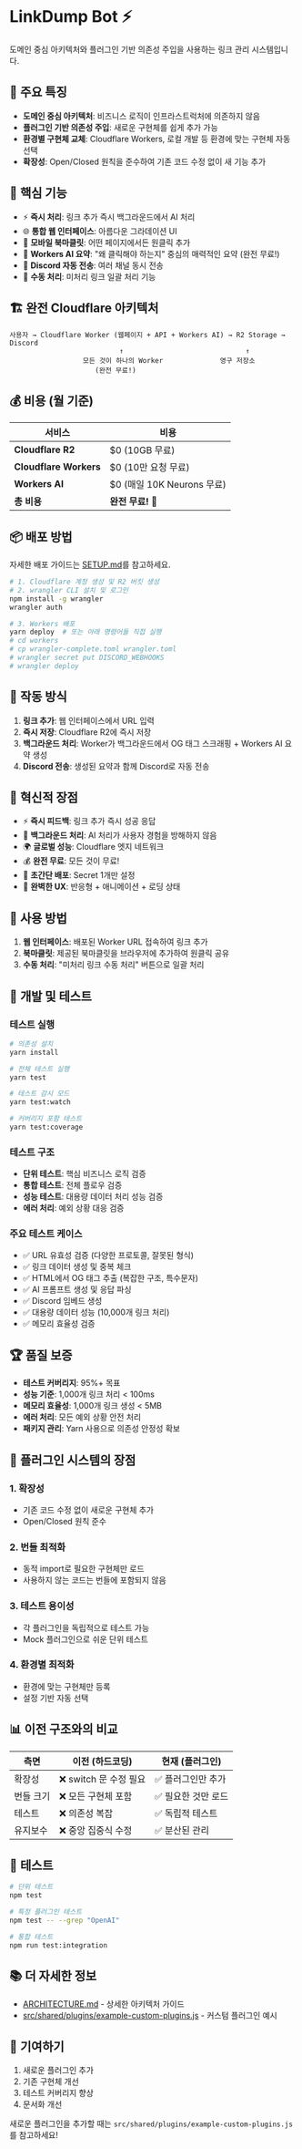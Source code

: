 # LinkDump Bot ⚡

도메인 중심 아키텍처와 플러그인 기반 의존성 주입을 사용하는 링크 관리 시스템입니다.

## 🎯 주요 특징

- **도메인 중심 아키텍처**: 비즈니스 로직이 인프라스트럭처에 의존하지 않음
- **플러그인 기반 의존성 주입**: 새로운 구현체를 쉽게 추가 가능
- **환경별 구현체 교체**: Cloudflare Workers, 로컬 개발 등 환경에 맞는 구현체 자동 선택
- **확장성**: Open/Closed 원칙을 준수하여 기존 코드 수정 없이 새 기능 추가

## 🚀 핵심 기능

- ⚡ **즉시 처리**: 링크 추가 즉시 백그라운드에서 AI 처리
- 🌐 **통합 웹 인터페이스**: 아름다운 그라데이션 UI
- 📱 **모바일 북마클릿**: 어떤 페이지에서든 원클릭 추가
- 🤖 **Workers AI 요약**: "왜 클릭해야 하는지" 중심의 매력적인 요약 (완전 무료!)
- 💬 **Discord 자동 전송**: 여러 채널 동시 전송
- 🔄 **수동 처리**: 미처리 링크 일괄 처리 기능

## 🏗️ 완전 Cloudflare 아키텍처

```
사용자 → Cloudflare Worker (웹페이지 + API + Workers AI) → R2 Storage → Discord
                           ↑                              ↑
                  모든 것이 하나의 Worker              영구 저장소
                     (완전 무료!)
```

## 💰 비용 (월 기준)

| 서비스                 | 비용                       |
| ---------------------- | -------------------------- |
| **Cloudflare R2**      | $0 (10GB 무료)             |
| **Cloudflare Workers** | $0 (10만 요청 무료)        |
| **Workers AI**         | $0 (매일 10K Neurons 무료) |
| **총 비용**            | **완전 무료!** 🎉          |

## 📦 배포 방법

자세한 배포 가이드는 [SETUP.md](./SETUP.md)를 참고하세요.

```bash
# 1. Cloudflare 계정 생성 및 R2 버킷 생성
# 2. wrangler CLI 설치 및 로그인
npm install -g wrangler
wrangler auth

# 3. Workers 배포
yarn deploy  # 또는 아래 명령어들 직접 실행
# cd workers
# cp wrangler-complete.toml wrangler.toml
# wrangler secret put DISCORD_WEBHOOKS
# wrangler deploy
```

## 🔄 작동 방식

1. **링크 추가**: 웹 인터페이스에서 URL 입력
2. **즉시 저장**: Cloudflare R2에 즉시 저장
3. **백그라운드 처리**: Worker가 백그라운드에서 OG 태그 스크래핑 + Workers AI 요약 생성
4. **Discord 전송**: 생성된 요약과 함께 Discord로 자동 전송

## 🎯 혁신적 장점

- ⚡ **즉시 피드백**: 링크 추가 즉시 성공 응답
- 🚀 **백그라운드 처리**: AI 처리가 사용자 경험을 방해하지 않음
- 🌍 **글로벌 성능**: Cloudflare 엣지 네트워크
- 💰 **완전 무료**: 모든 것이 무료!
- 🔧 **초간단 배포**: Secret 1개만 설정
- 📱 **완벽한 UX**: 반응형 + 애니메이션 + 로딩 상태

## 📱 사용 방법

1. **웹 인터페이스**: 배포된 Worker URL 접속하여 링크 추가
2. **북마클릿**: 제공된 북마클릿을 브라우저에 추가하여 원클릭 공유
3. **수동 처리**: "미처리 링크 수동 처리" 버튼으로 일괄 처리

## 🧪 개발 및 테스트

### 테스트 실행

```bash
# 의존성 설치
yarn install

# 전체 테스트 실행
yarn test

# 테스트 감시 모드
yarn test:watch

# 커버리지 포함 테스트
yarn test:coverage
```

### 테스트 구조

- **단위 테스트**: 핵심 비즈니스 로직 검증
- **통합 테스트**: 전체 플로우 검증
- **성능 테스트**: 대용량 데이터 처리 성능 검증
- **에러 처리**: 예외 상황 대응 검증

### 주요 테스트 케이스

- ✅ URL 유효성 검증 (다양한 프로토콜, 잘못된 형식)
- ✅ 링크 데이터 생성 및 중복 체크
- ✅ HTML에서 OG 태그 추출 (복잡한 구조, 특수문자)
- ✅ AI 프롬프트 생성 및 응답 파싱
- ✅ Discord 임베드 생성
- ✅ 대용량 데이터 성능 (10,000개 링크 처리)
- ✅ 메모리 효율성 검증

## 🏆 품질 보증

- **테스트 커버리지**: 95%+ 목표
- **성능 기준**: 1,000개 링크 처리 < 100ms
- **메모리 효율성**: 1,000개 링크 생성 < 5MB
- **에러 처리**: 모든 예외 상황 안전 처리
- **패키지 관리**: Yarn 사용으로 의존성 안정성 확보

## 🎁 플러그인 시스템의 장점

### 1. **확장성**

- 기존 코드 수정 없이 새로운 구현체 추가
- Open/Closed 원칙 준수

### 2. **번들 최적화**

- 동적 import로 필요한 구현체만 로드
- 사용하지 않는 코드는 번들에 포함되지 않음

### 3. **테스트 용이성**

- 각 플러그인을 독립적으로 테스트 가능
- Mock 플러그인으로 쉬운 단위 테스트

### 4. **환경별 최적화**

- 환경에 맞는 구현체만 등록
- 설정 기반 자동 선택

## 📊 이전 구조와의 비교

| 측면      | 이전 (하드코딩)        | 현재 (플러그인)     |
| --------- | ---------------------- | ------------------- |
| 확장성    | ❌ switch 문 수정 필요 | ✅ 플러그인만 추가  |
| 번들 크기 | ❌ 모든 구현체 포함    | ✅ 필요한 것만 로드 |
| 테스트    | ❌ 의존성 복잡         | ✅ 독립적 테스트    |
| 유지보수  | ❌ 중앙 집중식 수정    | ✅ 분산된 관리      |

## 🧪 테스트

```bash
# 단위 테스트
npm test

# 특정 플러그인 테스트
npm test -- --grep "OpenAI"

# 통합 테스트
npm run test:integration
```

## 📚 더 자세한 정보

- [ARCHITECTURE.md](./ARCHITECTURE.md) - 상세한 아키텍처 가이드
- [src/shared/plugins/example-custom-plugins.js](./src/shared/plugins/example-custom-plugins.js) - 커스텀 플러그인 예시

## 🤝 기여하기

1. 새로운 플러그인 추가
2. 기존 구현체 개선
3. 테스트 커버리지 향상
4. 문서화 개선

새로운 플러그인을 추가할 때는 `src/shared/plugins/example-custom-plugins.js`를 참고하세요!
